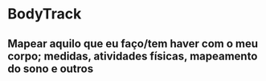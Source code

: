 # BodyTrack

## Mapear aquilo que eu faço/tem haver com o meu corpo; medidas, atividades físicas, mapeamento do sono e outros
